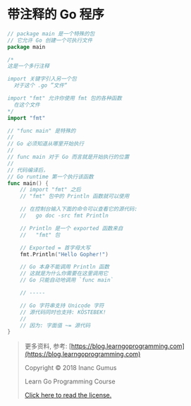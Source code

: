 # 带注释的 Go 程序

```go
// package main 是一个特殊的包
// 它允许 Go 创建一个可执行文件
package main

/*
这是一个多行注释

import 关键字引入另一个包
  对于这个 .go ”文件“

import "fmt" 允许你使用 fmt 包的各种函数
  在这个文件
*/
import "fmt"

// "func main" 是特殊的
//
// Go 必须知道从哪里开始执行
//
// func main 对于 Go 而言就是开始执行的位置
//
// 代码编译后，
// Go runtime 第一个执行该函数
func main() {
	// import "fmt" 之后
	// "fmt" 包中的 Println 函数就可以使用

	// 在控制台输入下面的命令可以查看它的源代码:
	//   go doc -src fmt Println

	// Println 是一个 exported 函数来自
	//   "fmt" 包

	// Exported = 首字母大写
	fmt.Println("Hello Gopher!")

	// Go 本身不能调用 Println 函数
	// 这就是为什么你需要在这里调用它
	// Go 只能自动地调用 `func main`

	// -----

	// Go 字符串支持 Unicode 字符
	// 源代码同时也支持: KÖSTEBEK!
	//
	// 因为: 字面值 ~= 源代码
}
```


<div style="page-break-after: always;"></div>

> 更多资料, 参考: [https://blog.learngoprogramming.com](https://blog.learngoprogramming.com)
> 
> Copyright © 2018 Inanc Gumus
> 
> Learn Go Programming Course
> 
> [Click here to read the license.](https://creativecommons.org/licenses/by-nc-sa/4.0/)